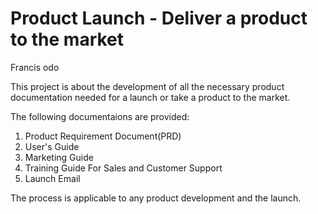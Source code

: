 # Product Launch - Deliver a product to the market

Francis odo

This project is about the development of all the necessary product documentation needed for a launch or take a product to the market.

The following documentaions are provided:

1. Product Requirement Document(PRD)
2. User's Guide
3. Marketing Guide
4. Training Guide For Sales and Customer Support
5. Launch Email

The process is applicable to any product development and the launch.
